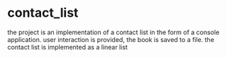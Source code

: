 # contact_list
the project is an implementation of a contact list in the form of a console application. user interaction is provided, the book is saved to a file. the contact list is implemented as a linear list
